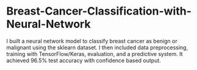 # Breast-Cancer-Classification-with-Neural-Network
I built a neural network model to classify breast cancer as benign or malignant using the sklearn dataset. I then included data preprocessing, training with TensorFlow/Keras, evaluation, and a predictive system. It achieved 96.5% test accuracy with confidence based output.
